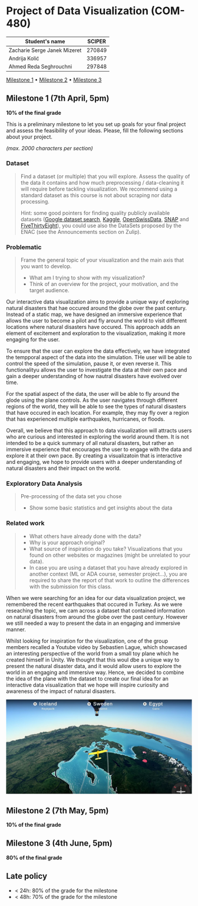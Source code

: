 # Project of Data Visualization (COM-480)

| Student's name | SCIPER |
| -------------- | ------ |
| Zacharie Serge Janek Mizeret | 270849 |
| Andrija Kolić | 336957 |
| Ahmed Reda Seghrouchni | 297848 |

[Milestone 1](#milestone-1) • [Milestone 2](#milestone-2) • [Milestone 3](#milestone-3)

## Milestone 1 (7th April, 5pm)

**10% of the final grade**

This is a preliminary milestone to let you set up goals for your final project and assess the feasibility of your ideas.
Please, fill the following sections about your project.

*(max. 2000 characters per section)*

### Dataset

> Find a dataset (or multiple) that you will explore. Assess the quality of the data it contains and how much preprocessing / data-cleaning it will require before tackling visualization. We recommend using a standard dataset as this course is not about scraping nor data processing.
>
> Hint: some good pointers for finding quality publicly available datasets ([Google dataset search](https://datasetsearch.research.google.com/), [Kaggle](https://www.kaggle.com/datasets), [OpenSwissData](https://opendata.swiss/en/), [SNAP](https://snap.stanford.edu/data/) and [FiveThirtyEight](https://data.fivethirtyeight.com/)), you could use also the DataSets proposed by the ENAC (see the Announcements section on Zulip).


### Problematic

> Frame the general topic of your visualization and the main axis that you want to develop.
> - What am I trying to show with my visualization?
> - Think of an overview for the project, your motivation, and the target audience.

Our interactive data visualization aims to provide a unique way of exploring natural disasters that hae occured around the globe over the past century. Instead of a static map, we have designed an immersive experience that allows the user to become a pilot and fly around the world to visit different locations where natural disasters have occured. This approach adds an element of excitement and exploration to the visualization, making it more engaging for the user.

To ensure that the user can explore the data effectively, we have integrated the tempporal aspect of the data into the simulation. THe user will be able to control the speed of the simulation, pause it, or even reverse it. This functionalityu allows the user to investigate the data at their own pace and gain a deeper understanding of how nautral disasters have evolved over time.

For the spatial aspect of the data, the user will be able to fly around the glode using the plane controls. As the user navigates through different regions of the world, they will be able to see the types of natural disasters that have occured in each location. For example, they may fly over a region that has experienced multiple earthquakes, hurricanes, or floods. 

Overall, we believe that this approach to data visualization will attracts users who are curious and interested in exploring the world around them. It is not intended to be a quick summary of all natural disasters, but rather an immersive experience that encourages the user to engage with the data and explore it at their own pace. By creating a visualizatoin that is interactive and engaging, we hope to provide users with a deeper understanding of natural disasters and their impact on the world.

### Exploratory Data Analysis

> Pre-processing of the data set you chose
> - Show some basic statistics and get insights about the data

### Related work


> - What others have already done with the data?
> - Why is your approach original?
> - What source of inspiration do you take? Visualizations that you found on other websites or magazines (might be unrelated to your data).
> - In case you are using a dataset that you have already explored in another context (ML or ADA course, semester project...), you are required to share the report of that work to outline the differences with the submission for this class.

When we were searching for an idea for our data visualization project, we remembered the recent earthquakes that occured in Turkey. As we were reseaching the topic, we cam across a dataset that contained information on natural disasters from around the globe over the past century. However we still needed a way to present the data in an engaging and immersive manner. 

Whilst looking for inspiration for the visualization, one of the group members recalled a Youtube video by Sebastien Lague, which showcased an interesting perspective of the world from a small toy plane which he created himself in Unity. We thought that this woul dbe a unique way to present the natural disaster data, and it would allow users to explore the world in an engaging and immersive way. Hence, we decided to combine the idea of the plane with the dataset to create our final idea for an interactive data visualization that we hope will inspire curiosity and awareness of the impact of natural disasters.


![Alt text](Milestone1Files/PlaneInspiration.jpg?raw=True "Plane Inspiration from Sebastien Lague")

## Milestone 2 (7th May, 5pm)

**10% of the final grade**


## Milestone 3 (4th June, 5pm)

**80% of the final grade**


## Late policy

- < 24h: 80% of the grade for the milestone
- < 48h: 70% of the grade for the milestone

